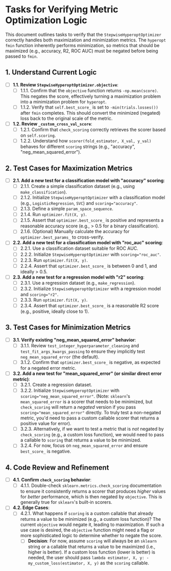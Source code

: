 # Tasks for Verifying Metric Optimization Logic

This document outlines tasks to verify that the `StepwiseHyperoptOptimizer` correctly handles both maximization and minimization metrics. The `hyperopt` `fmin` function inherently performs minimization, so metrics that should be maximized (e.g., accuracy, R2, ROC AUC) must be negated before being passed to `fmin`.

## 1. Understand Current Logic

-   [ ] **1.1. Review `StepwiseHyperoptOptimizer.objective`**:
    -   [ ] 1.1.1. Confirm that the `objective` function returns `-np.mean(score)`. This negates the score, effectively turning a maximization problem into a minimization problem for `hyperopt`.
    -   [ ] 1.1.2. Verify that `self.best_score_` is set to `-min(trials.losses())` after `fmin` completes. This should convert the minimized (negated) loss back to the original scale of the metric.

-   [ ] **1.2. Review `_custom_cross_val_score`**:
    -   [ ] 1.2.1. Confirm that `check_scoring` correctly retrieves the scorer based on `self.scoring`.
    -   [ ] 1.2.2. Understand how `scorer(fold_estimator, X_val, y_val)` behaves for different `scoring` strings (e.g., "accuracy", "neg_mean_squared_error").

## 2. Test Cases for Maximization Metrics

-   [ ] **2.1. Add a new test for a classification model with "accuracy" scoring**:
    -   [ ] 2.1.1. Create a simple classification dataset (e.g., using `make_classification`).
    -   [ ] 2.1.2. Initialize `StepwiseHyperoptOptimizer` with a classification model (e.g., `LogisticRegression`, `SVC`) and `scoring="accuracy"`.
    -   [ ] 2.1.3. Define a simple `param_space_sequence`.
    -   [ ] 2.1.4. Run `optimizer.fit(X, y)`.
    -   [ ] 2.1.5. Assert that `optimizer.best_score_` is positive and represents a reasonable accuracy score (e.g., > 0.5 for a binary classification).
    -   [ ] 2.1.6. (Optional) Manually calculate the accuracy for `optimizer.best_params_` to cross-verify.

-   [ ] **2.2. Add a new test for a classification model with "roc_auc" scoring**:
    -   [ ] 2.2.1. Use a classification dataset suitable for ROC AUC.
    -   [ ] 2.2.2. Initialize `StepwiseHyperoptOptimizer` with `scoring="roc_auc"`.
    -   [ ] 2.2.3. Run `optimizer.fit(X, y)`.
    -   [ ] 2.2.4. Assert that `optimizer.best_score_` is between 0 and 1, and ideally > 0.5.

-   [ ] **2.3. Add a new test for a regression model with "r2" scoring**:
    -   [ ] 2.3.1. Use a regression dataset (e.g., `make_regression`).
    -   [ ] 2.3.2. Initialize `StepwiseHyperoptOptimizer` with a regression model and `scoring="r2"`.
    -   [ ] 2.3.3. Run `optimizer.fit(X, y)`.
    -   [ ] 2.3.4. Assert that `optimizer.best_score_` is a reasonable R2 score (e.g., positive, ideally close to 1).

## 3. Test Cases for Minimization Metrics

-   [ ] **3.1. Verify existing "neg_mean_squared_error" behavior**:
    -   [ ] 3.1.1. Review `test_integer_hyperparameter_cleaning` and `test_fit_args_kwargs_passing` to ensure they implicitly test `neg_mean_squared_error` (the default).
    -   [ ] 3.1.2. Confirm that `optimizer.best_score_` is negative, as expected for a negated error metric.

-   [ ] **3.2. Add a new test for "mean_squared_error" (or similar direct error metric)**:
    -   [ ] 3.2.1. Create a regression dataset.
    -   [ ] 3.2.2. Initialize `StepwiseHyperoptOptimizer` with `scoring="neg_mean_squared_error"`. (Note: `sklearn`'s `mean_squared_error` is a scorer that needs to be minimized, but `check_scoring` will return a *negated* version if you pass `scoring="mean_squared_error"` directly. To truly test a non-negated metric, you'd need to pass a custom callable scorer that returns a positive value for error).
    -   [ ] 3.2.3. Alternatively, if we want to test a metric that is *not* negated by `check_scoring` (e.g., a custom loss function), we would need to pass a callable to `scoring` that returns a value to be minimized.
    -   [ ] 3.2.4. For now, focus on `neg_mean_squared_error` and ensure `best_score_` is negative.

## 4. Code Review and Refinement

-   [ ] **4.1. Confirm `check_scoring` behavior**:
    -   [ ] 4.1.1. Double-check `sklearn.metrics.check_scoring` documentation to ensure it consistently returns a scorer that produces *higher* values for *better* performance, which is then negated by `objective`. This is generally true for `sklearn`'s built-in scorers.
-   [ ] **4.2. Edge Cases**:
    -   [ ] 4.2.1. What happens if `scoring` is a custom callable that already returns a value to be minimized (e.g., a custom loss function)? The current `objective` would negate it, leading to maximization. If such a use case is desired, the `objective` function might need a flag or more sophisticated logic to determine whether to negate the score.
        -   [ ] **Decision**: For now, assume `scoring` will always be an `sklearn` string or a callable that returns a value to be maximized (i.e., higher is better). If a custom loss function (lower is better) is needed, the user should pass `lambda estimator, X, y: -my_custom_loss(estimator, X, y)` as the `scoring` callable.
